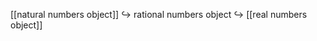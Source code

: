 

[[natural numbers object]] $\hookrightarrow$ rational numbers object $\hookrightarrow$ [[real numbers object]]
